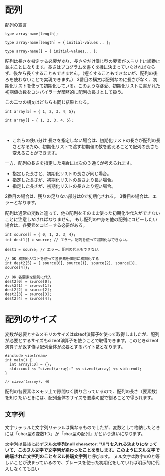 # 配列
配列の宣言
```
type array-name[length];

type array-name[length] = { initial-values... };

type array-name[] = { initial-values... };
```

配列は長さを指定する必要があり、長さ分だけ同じ型の要素がメモリ上に順番に並ぶことになります。長さはプログラムを書くを機に決まっていなければならず、後から長くすることもできません。（短くすることもできないが、配列の後ろを使わないことで実現できます。）
3番目の構文は配列なのに長さがなく、初期化リストを使って初期化している。このような婆愛、初期化リストに書かれた初期値の数をコンパイラーが暗黙的に配列の長さとして扱う。

この二つの構文はどちらも同じ結果となる。
```
int array[5] = { 1, 2, 3, 4, 5};

int array[] = { 1, 2, 3, 4, 5};
```
　
- これらの使い分け
長さを指定しない場合は、初期化リストの長さが配列の長さとなるため、初期化リストで渡す初期値の数を変えることで配列の長さも変えることができます。

一方、配列の長さを指定した場合には次の３通りが考えられます。

- 指定した長さと、初期化リストの長さが同じ場合。 
- 指定した長さが、初期化リストの長さより長い場合。
- 指定した長さが、初期化リストの長さより短い場合。

2番目の場合は、残りの足りない部分は0で初期化される。
3番目の場合は、エラーとなります。

配列は通常の変数と違って、他の配列をそのまま使った初期化や代入ができないことに注意しなければなりません。
もし配列の中身を他の配列にコピーしたい場合は、各要素をコピーする必要がある。
```
int source[] = { 0, 1, 2, 3, 4};
int dest1[] = source; // エラー。配列を使って初期化はできない。

dest1 = source; // エラー。配列の代入もできない。

// OK 初期化リストを使って各要素を個別に初期化する
int dest2[5] = { source[0], source[1], source[2], source[3], source[4]};

// OK 各要素を個別に代入
dest2[0] = source[0];
dest2[1] = source[1];
dest2[2] = source[2];
dest2[3] = source[3];
dest2[4] = source[4];
```

# 配列のサイズ
変数が必要とするメモリのサイズはsizeof演算子を使って取得しましたが、配列が必要とするサイズもsizeof演算子を使うことで取得できます。このときsizeof演算子が返す値は配列全体が必要とするバイト数となります。

```
#include <iostream>
int main() {
  int array[10] = {};
  std::cout << "sizeof(array):" << sizeof(array) << std::endl;
}

// sizeof(array): 40
```

配列の各要素はメモリ上で隙間なく隣り合っているので、配列の長さ（要素数）を知りたいときには、配列全体のサイズを要素の型で割ることで得られます。

## 文字列
文字リテラルと文字列リテラルは異なるものでしたが、変数として格納したときには「char型の変数1つ」か「char型の配列」かという違いになります。

文字列は最後に必ず**ヌル文字列(null charactor: "\0")**を入れる決まりになっていて、このヌル文字で文字列が終わったことを表します。このようにヌル文字で終端された文字列のことを**ヌル終端文字列**と呼びます。
ヌル文字は数字の0と等しいことが決まっているので、ブレースを使った初期化をしていれば明示的に代入しなくても良い